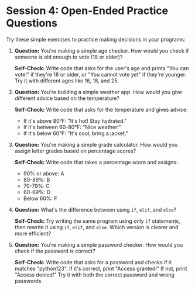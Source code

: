 # Session 4: Open-Ended Practice Questions

Try these simple exercises to practice making decisions in your programs:

1. **Question:** You're making a simple age checker. How would you check if someone is old enough to vote (18 or older)?

   **Self-Check:** Write code that asks for the user's age and prints "You can vote!" if they're 18 or older, or "You cannot vote yet" if they're younger. Try it with different ages like 16, 18, and 25.

2. **Question:** You're building a simple weather app. How would you give different advice based on the temperature?

   **Self-Check:** Write code that asks for the temperature and gives advice:
   - If it's above 80°F: "It's hot! Stay hydrated."
   - If it's between 60-80°F: "Nice weather!"
   - If it's below 60°F: "It's cool, bring a jacket."

3. **Question:** You're making a simple grade calculator. How would you assign letter grades based on percentage scores?

   **Self-Check:** Write code that takes a percentage score and assigns:
   - 90% or above: A
   - 80-89%: B
   - 70-79%: C
   - 60-69%: D
   - Below 60%: F

4. **Question:** What's the difference between using `if`, `elif`, and `else`?

   **Self-Check:** Try writing the same program using only `if` statements, then rewrite it using `if`, `elif`, and `else`. Which version is clearer and more efficient?

5. **Question:** You're making a simple password checker. How would you check if the password is correct?

   **Self-Check:** Write code that asks for a password and checks if it matches "python123". If it's correct, print "Access granted!" If not, print "Access denied!" Try it with both the correct password and wrong passwords.